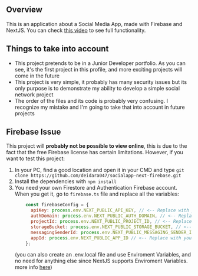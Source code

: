 ## Overview
This is an application about a Social Media App, made with Firebase and NextJS. You can check [this video](https://www.youtube.com/watch?v=hsFe38Lji_Y) to see full functionality.

## Things to take into account
- This project pretends to be in a Junior Developer portfolio. As you can see, it's the first project in this profile, and more exciting projects will come in the future
- This project is very simple, it probably has many security issues but its only purpose is to demonstrate my ability to develop a simple social network project
- The order of the files and its code is probably very confusing. I recognize my mistake and I'm going to take that into account in future projects
## Firebase Issue
This project will **probably not be possible to view online**, this is due to the fact that the free Firebase license has certain limitations. However, if you want to test this project:
1. In your PC, find a good location and open it in your CMD and type `git clone https://github.com/deidara047/socialapp-next-firebase.git`
2. Install the dependencies with `npm install`
3. You need your own Firestore and Authentication Firebase account. When you get it, go to `firebase.ts` file and replace all the variables:
    ```js
        const firebaseConfig = {
          apiKey: process.env.NEXT_PUBLIC_API_KEY, // <-- Replace with your Firebase Account data
          authDomain: process.env.NEXT_PUBLIC_AUTH_DOMAIN, // <-- Replace with your Firebase Account data
          projectId: process.env.NEXT_PUBLIC_PROJECT_ID, // <-- Replace with your Firebase Account data
          storageBucket: process.env.NEXT_PUBLIC_STORAGE_BUCKET, // <-- Replace with your Firebase Account data
          messagingSenderId: process.env.NEXT_PUBLIC_MESSAGING_SENDER_ID, // <-- Replace with your Firebase Account data
          appId: process.env.NEXT_PUBLIC_APP_ID // <-- Replace with your Firebase Account data
        };
    ```
    (you can also create an .env.local file and use Enviroment Variables, and no need for anything else since NextJS supports Enviroment Variables. more info [here](https://nextjs.org/docs/basic-features/environment-variables))